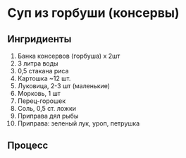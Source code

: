 # Суп из горбуши (консервы)

## Ингридиенты

1. Банка консервов (горбуша) x 2шт
2. 3 литра воды
3. 0,5 стакана риса
4. Картошка ~12 шт.
5. Луковица, 2-3 шт (маленькие)
6. Морковь, 1 шт
7. Перец-горошек
8. Соль, 0,5 ст. ложки
9. Приправа дял рыбы
10. Приправа: зеленый лук, уроп, петрушка

## Процесс

